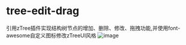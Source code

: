 # tree-edit-drag
引用zTree插件实现结构树节点的增加、删除、修改、拖拽功能,并使用font-awesome自定义图标修改zTreeUI风格
![image](https://raw.githubusercontent.com/zhenzipu/tree-edit-drag/master/src/assets/demo.gif)
